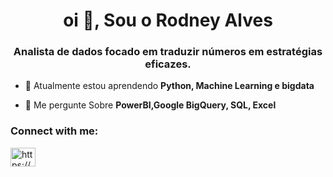 <h1 align="center">oi 👋, Sou o Rodney Alves</h1>
<h3 align="center">Analista de dados focado em traduzir números em estratégias eficazes.</h3>

- 🌱 Atualmente estou aprendendo **Python, Machine Learning e bigdata**

- 💬 Me pergunte Sobre **PowerBI,Google BigQuery, SQL, Excel**

<h3 align="left">Connect with me:</h3>
<p align="left">
<a href="https://www.linkedin.com/in/rodney-alves-1074a8252/" target="blank"><img align="center" src="https://raw.githubusercontent.com/rahuldkjain/github-profile-readme-generator/master/src/images/icons/Social/linked-in-alt.svg" alt="https://www.linkedin.com/in/rodney-alves-1074a8252/" height="30" width="40" /></a>
</p>

<!---
- 👋 Hi, I’m @RodneyAlves
- 👀 I’m interested in ...
- 🌱 I’m currently learning ...
- 💞️ I’m looking to collaborate on ...
- 📫 How to reach me ...


RodneyAlves/RodneyAlves is a ✨ special ✨ repository because its `README.md` (this file) appears on your GitHub profile.
You can click the Preview link to take a look at your changes.
--->
